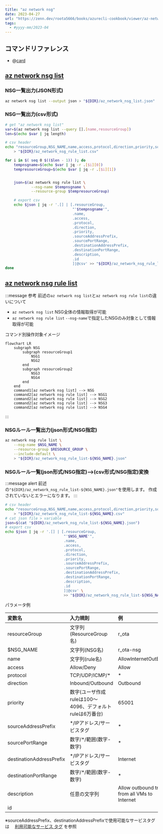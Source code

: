 ```yaml
---
title: "az network nsg"
date: 2023-04-27
url: "https://zenn.dev/roota5666/books/azurecli-cookbook/viewer/az-network-nsg"
tags:
  - #yyyy-mm/2023-04
---
```


## コマンドリファレンス

- @[card](https://learn.microsoft.com/ja-jp/cli/azure/network/nsg?view=azure-cli-latest)

## [az network nsg list](https://docs.microsoft.com/ja-jp/cli/azure/network/nsg?view=azure-cli-latest#az_network_nsg_list)

### NSG一覧出力(JSON形式)

```bash
az network nsg list --output json > "${DIR}/az_network_nsg_list.json"
```

### NSG一覧出力(csv形式)

```bash
# get "az network nsg list"
var=$(az network nsg list --query [].[name,resourceGroup])
len=$(echo $var | jq length)

# csv header
echo "resourceGroup,NSG_NAME,name,access,protocol,direction,priority,sourceAddressPrefix,sourcePortRange,destinationAddressPrefix,destinationPortRange,description,id" \
	> "${DIR}/az_network_nsg_rule_list.csv"

for i in $( seq 0 $(($len - 1)) ); do
    tempnsgname=$(echo $var | jq -r .[$i][0])
    tempresourceGroup=$(echo $var | jq -r .[$i][1])


    json=$(az network nsg rule list \
        	--nsg-name $tempnsgname \
        	--resource-group $tempresourceGroup)

	# export csv
	echo $json | jq -r '.[] | [.resourceGroup,
	                           "'$tempnsgname'",
	                           .name,
	                           .access,
	                           .protocol,
	                           .direction,
	                           .priority,
	                           .sourceAddressPrefix,
	                           .sourcePortRange,
	                           .destinationAddressPrefix,
	                           .destinationPortRange,
	                           .description,
	                           .id
	                           ]|@csv' >> "${DIR}/az_network_nsg_rule_list.csv"
done

```

## [az network nsg rule list](https://learn.microsoft.com/ja-jp/cli/azure/network/nsg/rule?view=azure-cli-latest#az-network-nsg-rule-list)

:::message
参考
前述の`az network nsg list`と`az network nsg rule list`の違いについて

- `az network nsg list` NSG全体の情報取得が可能
- `az network nsg rule list` `--nsg-name`で指定したNSGのみ対象として情報取得が可能

コマンド別操作対象イメージ

```mermaid
flowchart LR
    subgraph NSG
        subgraph resourceGroup1
            NSG1
            NSG2
        end
        subgraph resourceGroup2
            NSG3
            NSG4
        end
    end
    command1[az network nsg list] --> NSG
    command2[az network nsg rule list] --> NSG1
    command2[az network nsg rule list] --> NSG2
    command2[az network nsg rule list] --> NSG3
    command2[az network nsg rule list] --> NSG4
```


:::

### NSGルール一覧出力(json形式/NSG指定)

```bash
az network nsg rule list \
    --nsg-name $NSG_NAME \
    --resource-group $RESOURCE_GROUP \
    --include-default \
    > "${DIR}/az_network_nsg_rule_list-${NSG_NAME}.json"
```

### NSGルール一覧(json形式/NSG指定)-->(csv形式/NSG指定)変換

:::message alert
前述の`"${DIR}/az_network_nsg_rule_list-${NSG_NAME}.json"`を使用します。
作成されていないとエラーになります。
:::

```bash
# csv header
echo "resourceGroup,NSG_NAME,name,access,protocol,direction,priority,sourceAddressPrefix,sourcePortRange,destinationAddressPrefix,destinationPortRange,description,id" \
    > "${DIR}/az_network_nsg_rule_list-${NSG_NAME}.csv"
# cat json file > variable
json=$(cat "${DIR}/az_network_nsg_rule_list-${NSG_NAME}.json")
# export csv
echo $json | jq -r '.[] | [.resourceGroup,
                           "'$NSG_NAME'",
                           .name,
                           .access,
                           .protocol,
                           .direction,
                           .priority,
                           .sourceAddressPrefix,
                           .sourcePortRange,
                           .destinationAddressPrefix,
                           .destinationPortRange,
                           .description,
                           .id
                           ]|@csv' \
                           >> "${DIR}/az_network_nsg_rule_list-${NSG_NAME}.csv"
```

パラメータ例


|変数名|入力規則|例|
|:----|:----|:----|
|resourceGroup|文字列(ResourceGroup名)|r_ota|
|$NSG_NAME|文字列(NSG名)|r_ota-nsg|
|name|文字列(rule名)|AllowInternetOutBound|
|access|Allow/Deny|Allow|
|protocol|TCP/UDP/ICMP/*|*|
|direction|Inbound/Outbound|Outbound|
|priority|数字(ユーザ作成ruleは100～4096、デフォルトruleは6万番台)|65001|
|sourceAddressPrefix|*/IPアドレス/サービスタグ|*|
|sourcePortRange|数字/*/範囲(数字-数字)|*|
|destinationAddressPrefix|*/IPアドレス/サービスタグ|Internet|
|destinationPortRange|数字/*/範囲(数字-数字)|*|
|description|任意の文字列|Allow outbound traffic from all VMs to Internet|
|id| | |

※sourceAddressPrefix、destinationAddressPrefixで使用可能なサービスタグは
　[利用可能なサービス タグ](https://learn.microsoft.com/ja-jp/azure/virtual-network/service-tags-overview#available-service-tags) を参照
